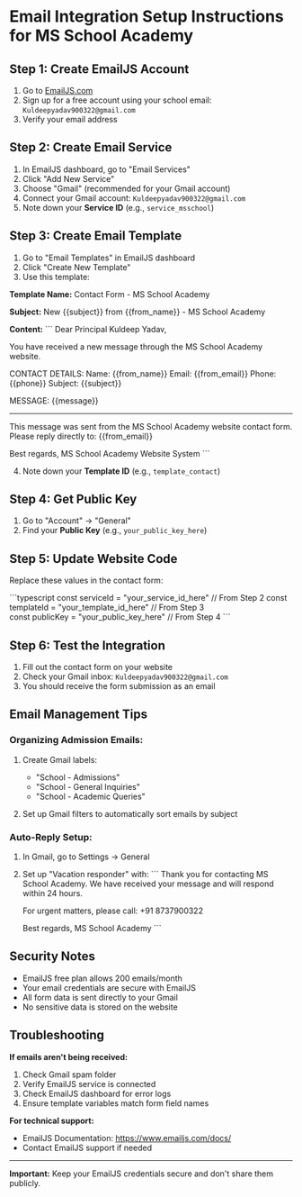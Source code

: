 # Email Integration Setup Instructions for MS School Academy

## Step 1: Create EmailJS Account

1. Go to [EmailJS.com](https://www.emailjs.com/)
2. Sign up for a free account using your school email: `Kuldeepyadav900322@gmail.com`
3. Verify your email address

## Step 2: Create Email Service

1. In EmailJS dashboard, go to "Email Services"
2. Click "Add New Service"
3. Choose "Gmail" (recommended for your Gmail account)
4. Connect your Gmail account: `Kuldeepyadav900322@gmail.com`
5. Note down your **Service ID** (e.g., `service_msschool`)

## Step 3: Create Email Template

1. Go to "Email Templates" in EmailJS dashboard
2. Click "Create New Template"
3. Use this template:

**Template Name:** Contact Form - MS School Academy

**Subject:** New {{subject}} from {{from_name}} - MS School Academy

**Content:**
\`\`\`
Dear Principal Kuldeep Yadav,

You have received a new message through the MS School Academy website.

CONTACT DETAILS:
Name: {{from_name}}
Email: {{from_email}}
Phone: {{phone}}
Subject: {{subject}}

MESSAGE:
{{message}}

---
This message was sent from the MS School Academy website contact form.
Please reply directly to: {{from_email}}

Best regards,
MS School Academy Website System
\`\`\`

4. Note down your **Template ID** (e.g., `template_contact`)

## Step 4: Get Public Key

1. Go to "Account" → "General"
2. Find your **Public Key** (e.g., `your_public_key_here`)

## Step 5: Update Website Code

Replace these values in the contact form:

\`\`\`typescript
const serviceId = "your_service_id_here"     // From Step 2
const templateId = "your_template_id_here"   // From Step 3  
const publicKey = "your_public_key_here"     // From Step 4
\`\`\`

## Step 6: Test the Integration

1. Fill out the contact form on your website
2. Check your Gmail inbox: `Kuldeepyadav900322@gmail.com`
3. You should receive the form submission as an email

## Email Management Tips

### Organizing Admission Emails:
1. Create Gmail labels:
   - "School - Admissions"
   - "School - General Inquiries"
   - "School - Academic Queries"

2. Set up Gmail filters to automatically sort emails by subject

### Auto-Reply Setup:
1. In Gmail, go to Settings → General
2. Set up "Vacation responder" with:
   \`\`\`
   Thank you for contacting MS School Academy. 
   We have received your message and will respond within 24 hours.
   
   For urgent matters, please call: +91 8737900322
   
   Best regards,
   MS School Academy
   \`\`\`

## Security Notes

- EmailJS free plan allows 200 emails/month
- Your email credentials are secure with EmailJS
- All form data is sent directly to your Gmail
- No sensitive data is stored on the website

## Troubleshooting

**If emails aren't being received:**
1. Check Gmail spam folder
2. Verify EmailJS service is connected
3. Check EmailJS dashboard for error logs
4. Ensure template variables match form field names

**For technical support:**
- EmailJS Documentation: https://www.emailjs.com/docs/
- Contact EmailJS support if needed

---

**Important:** Keep your EmailJS credentials secure and don't share them publicly.
